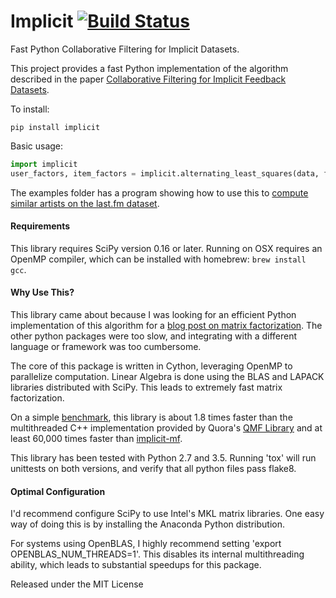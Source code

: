 Implicit [![Build Status](https://travis-ci.org/benfred/implicit.svg?branch=master)](https://travis-ci.org/benfred/implicit)
=======

Fast Python Collaborative Filtering for Implicit Datasets.

This project provides a fast Python implementation of the algorithm described in the paper [Collaborative Filtering for Implicit Feedback Datasets](
http://yifanhu.net/PUB/cf.pdf).


To install:

```
pip install implicit
```

Basic usage:

```python
import implicit
user_factors, item_factors = implicit.alternating_least_squares(data, factors=50)
```

The examples folder has a program showing how to use this to [compute similar artists on the
last.fm dataset](https://github.com/benfred/implicit/blob/master/examples/lastfm.py).

#### Requirements

This library requires SciPy version 0.16 or later. Running on OSX requires an OpenMP compiler,
which can be installed with homebrew: ```brew install gcc```. 

#### Why Use This?

This library came about because I was looking for an efficient Python
implementation of this algorithm for a [blog
post on matrix factorization](http://www.benfrederickson/matrix-factorization/). The other python
packages were too slow, and integrating with a different language or framework was too cumbersome.

The core of this package is written in Cython, leveraging OpenMP to
parallelize computation. Linear Algebra is done using the BLAS and LAPACK
libraries distributed with SciPy. This leads to extremely fast matrix factorization.

On a simple [benchmark](https://github.com/benfred/implicit/blob/master/tests/benchmark.py), this
library is about 1.8 times faster than the multithreaded C++ implementation provided by Quora's
[QMF Library](https://github.com/quora/qmf) and at least 60,000 times faster than [implicit-mf](https://github.com/MrChrisJohnson/implicit-mf).

This library has been tested with Python 2.7 and 3.5. Running 'tox' will
run unittests on both versions, and verify that all python files pass flake8.

#### Optimal Configuration

I'd recommend configure SciPy to use Intel's MKL matrix libraries. One easy way of doing this is by installing the Anaconda Python distribution.

For systems using OpenBLAS, I highly recommend setting 'export OPENBLAS_NUM_THREADS=1'. This disables its internal multithreading ability, which leads to
substantial speedups for this package.

Released under the MIT License
